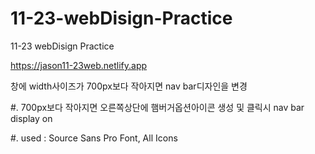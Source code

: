 # 11-23-webDisign-Practice
11-23 webDisign Practice




https://jason11-23web.netlify.app





창에 width사이즈가 700px보다 작아지면 nav bar디자인을 변경

#. 700px보다 작아지면 오른쪽상단에 햄버거옵션아이콘 생성 및
  클릭시 nav bar display on
  
#. used : Source Sans Pro Font, All Icons

